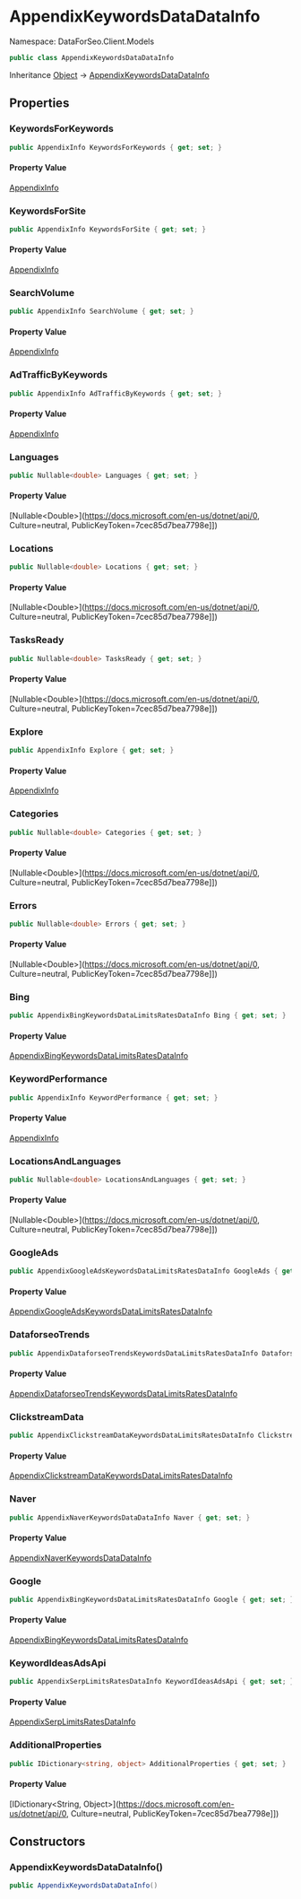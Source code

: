# AppendixKeywordsDataDataInfo

Namespace: DataForSeo.Client.Models

```csharp
public class AppendixKeywordsDataDataInfo
```

Inheritance [Object](https://docs.microsoft.com/en-us/dotnet/api/Object) → [AppendixKeywordsDataDataInfo](./AppendixKeywordsDataDataInfo.md)

## Properties

### **KeywordsForKeywords**

```csharp
public AppendixInfo KeywordsForKeywords { get; set; }
```

#### Property Value

[AppendixInfo](./AppendixInfo.md)<br>

### **KeywordsForSite**

```csharp
public AppendixInfo KeywordsForSite { get; set; }
```

#### Property Value

[AppendixInfo](./AppendixInfo.md)<br>

### **SearchVolume**

```csharp
public AppendixInfo SearchVolume { get; set; }
```

#### Property Value

[AppendixInfo](./AppendixInfo.md)<br>

### **AdTrafficByKeywords**

```csharp
public AppendixInfo AdTrafficByKeywords { get; set; }
```

#### Property Value

[AppendixInfo](./AppendixInfo.md)<br>

### **Languages**

```csharp
public Nullable<double> Languages { get; set; }
```

#### Property Value

[Nullable&lt;Double&gt;](https://docs.microsoft.com/en-us/dotnet/api/0, Culture=neutral, PublicKeyToken=7cec85d7bea7798e]])<br>

### **Locations**

```csharp
public Nullable<double> Locations { get; set; }
```

#### Property Value

[Nullable&lt;Double&gt;](https://docs.microsoft.com/en-us/dotnet/api/0, Culture=neutral, PublicKeyToken=7cec85d7bea7798e]])<br>

### **TasksReady**

```csharp
public Nullable<double> TasksReady { get; set; }
```

#### Property Value

[Nullable&lt;Double&gt;](https://docs.microsoft.com/en-us/dotnet/api/0, Culture=neutral, PublicKeyToken=7cec85d7bea7798e]])<br>

### **Explore**

```csharp
public AppendixInfo Explore { get; set; }
```

#### Property Value

[AppendixInfo](./AppendixInfo.md)<br>

### **Categories**

```csharp
public Nullable<double> Categories { get; set; }
```

#### Property Value

[Nullable&lt;Double&gt;](https://docs.microsoft.com/en-us/dotnet/api/0, Culture=neutral, PublicKeyToken=7cec85d7bea7798e]])<br>

### **Errors**

```csharp
public Nullable<double> Errors { get; set; }
```

#### Property Value

[Nullable&lt;Double&gt;](https://docs.microsoft.com/en-us/dotnet/api/0, Culture=neutral, PublicKeyToken=7cec85d7bea7798e]])<br>

### **Bing**

```csharp
public AppendixBingKeywordsDataLimitsRatesDataInfo Bing { get; set; }
```

#### Property Value

[AppendixBingKeywordsDataLimitsRatesDataInfo](./AppendixBingKeywordsDataLimitsRatesDataInfo.md)<br>

### **KeywordPerformance**

```csharp
public AppendixInfo KeywordPerformance { get; set; }
```

#### Property Value

[AppendixInfo](./AppendixInfo.md)<br>

### **LocationsAndLanguages**

```csharp
public Nullable<double> LocationsAndLanguages { get; set; }
```

#### Property Value

[Nullable&lt;Double&gt;](https://docs.microsoft.com/en-us/dotnet/api/0, Culture=neutral, PublicKeyToken=7cec85d7bea7798e]])<br>

### **GoogleAds**

```csharp
public AppendixGoogleAdsKeywordsDataLimitsRatesDataInfo GoogleAds { get; set; }
```

#### Property Value

[AppendixGoogleAdsKeywordsDataLimitsRatesDataInfo](./AppendixGoogleAdsKeywordsDataLimitsRatesDataInfo.md)<br>

### **DataforseoTrends**

```csharp
public AppendixDataforseoTrendsKeywordsDataLimitsRatesDataInfo DataforseoTrends { get; set; }
```

#### Property Value

[AppendixDataforseoTrendsKeywordsDataLimitsRatesDataInfo](./AppendixDataforseoTrendsKeywordsDataLimitsRatesDataInfo.md)<br>

### **ClickstreamData**

```csharp
public AppendixClickstreamDataKeywordsDataLimitsRatesDataInfo ClickstreamData { get; set; }
```

#### Property Value

[AppendixClickstreamDataKeywordsDataLimitsRatesDataInfo](./AppendixClickstreamDataKeywordsDataLimitsRatesDataInfo.md)<br>

### **Naver**

```csharp
public AppendixNaverKeywordsDataDataInfo Naver { get; set; }
```

#### Property Value

[AppendixNaverKeywordsDataDataInfo](./AppendixNaverKeywordsDataDataInfo.md)<br>

### **Google**

```csharp
public AppendixBingKeywordsDataLimitsRatesDataInfo Google { get; set; }
```

#### Property Value

[AppendixBingKeywordsDataLimitsRatesDataInfo](./AppendixBingKeywordsDataLimitsRatesDataInfo.md)<br>

### **KeywordIdeasAdsApi**

```csharp
public AppendixSerpLimitsRatesDataInfo KeywordIdeasAdsApi { get; set; }
```

#### Property Value

[AppendixSerpLimitsRatesDataInfo](./AppendixSerpLimitsRatesDataInfo.md)<br>

### **AdditionalProperties**

```csharp
public IDictionary<string, object> AdditionalProperties { get; set; }
```

#### Property Value

[IDictionary&lt;String, Object&gt;](https://docs.microsoft.com/en-us/dotnet/api/0, Culture=neutral, PublicKeyToken=7cec85d7bea7798e]])<br>

## Constructors

### **AppendixKeywordsDataDataInfo()**

```csharp
public AppendixKeywordsDataDataInfo()
```
